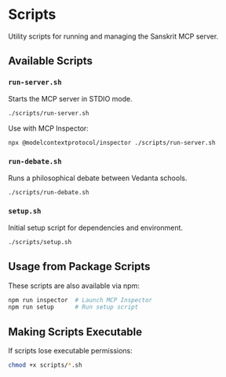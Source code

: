 # Scripts

Utility scripts for running and managing the Sanskrit MCP server.

## Available Scripts

### `run-server.sh`
Starts the MCP server in STDIO mode.

```bash
./scripts/run-server.sh
```

Use with MCP Inspector:
```bash
npx @modelcontextprotocol/inspector ./scripts/run-server.sh
```

### `run-debate.sh`
Runs a philosophical debate between Vedanta schools.

```bash
./scripts/run-debate.sh
```

### `setup.sh`
Initial setup script for dependencies and environment.

```bash
./scripts/setup.sh
```

## Usage from Package Scripts

These scripts are also available via npm:

```bash
npm run inspector  # Launch MCP Inspector
npm run setup      # Run setup script
```

## Making Scripts Executable

If scripts lose executable permissions:

```bash
chmod +x scripts/*.sh
```
